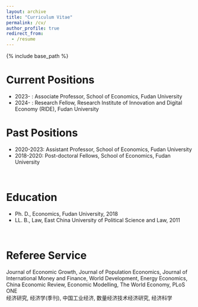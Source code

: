 ```yaml
---
layout: archive
title: "Curriculum Vitae"
permalink: /cv/
author_profile: true
redirect_from:
  - /resume
---
```


{% include base_path %}

Current Positions
======
* 2023- : Associate Professor, School of Economics, Fudan University
* 2024- : Research Fellow, Research Institute of Innovation and Digital Economy (RIDE), Fudan University

Past Positions
======
* 2020-2023: Assistant Professor, School of Economics, Fudan University
* 2018-2020: Post-doctoral Fellows, School of Economics, Fudan University

<br>

Education
======
* Ph. D., Economics, Fudan University, 2018
* LL. B., Law, East China University of Political Science and Law, 2011

<br>

Referee Service
======
Journal of Economic Growth, Journal of Population Economics, Journal of International Money and Finance, World Development, Energy Economics, China Economic Review, Economic Modelling, The World Economy, PLoS ONE <br>
经济研究, 经济学(季刊), 中国工业经济, 数量经济技术经济研究, 经济科学


